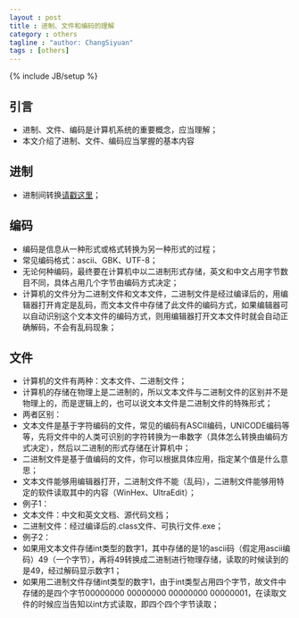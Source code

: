 ```yaml
---
layout : post
title : 进制、文件和编码的理解
category : others
tagline : "author: ChangSiyuan"
tags : [others]
---
```

{% include JB/setup %}

## 引言
- 进制、文件、编码是计算机系统的重要概念，应当理解；
- 本文介绍了进制、文件、编码应当掌握的基本内容

## 进制
- 进制间转换[请戳这里](http://jingyan.baidu.com/article/495ba84109665338b30ede98.html)；

## 编码
- 编码是信息从一种形式或格式转换为另一种形式的过程；
- 常见编码格式：ascii、GBK、UTF-8；
- 无论何种编码，最终要在计算机中以二进制形式存储，英文和中文占用字节数目不同，具体占用几个字节由编码方式决定；
- 计算机的文件分为二进制文件和文本文件，二进制文件是经过编译后的，用编辑器打开肯定是乱码，而文本文件中存储了此文件的编码方式，如果编辑器可以自动识别这个文本文件的编码方式，则用编辑器打开文本文件时就会自动正确解码，不会有乱码现象；

## 文件
- 计算机的文件有两种：文本文件、二进制文件；
- 计算机的存储在物理上是二进制的，所以文本文件与二进制文件的区别并不是物理上的，而是逻辑上的，也可以说文本文件是二进制文件的特殊形式；
- 两者区别：
 - 文本文件是基于字符编码的文件，常见的编码有ASCII编码，UNICODE编码等等，先将文件中的人类可识别的字符转换为一串数字（具体怎么转换由编码方式决定），然后以二进制的形式存储在计算机中；
 - 二进制文件是基于值编码的文件，你可以根据具体应用，指定某个值是什么意思；
 - 文本文件能够用编辑器打开，二进制文件不能（乱码），二进制文件能够用特定的软件读取其中的内容（WinHex、UltraEdit）；
- 例子1：
 - 文本文件：中文和英文文档、源代码文档；
 - 二进制文件：经过编译后的.class文件、可执行文件.exe；
- 例子2：
 - 如果用文本文件存储int类型的数字1，其中存储的是1的ascii码（假定用ascii编码）49（一个字节），再将49转换成二进制进行物理存储，读取的时候读到的是49，经过解码显示数字1；
 - 如果用二进制文件存储int类型的数字1，由于int类型占用四个字节，故文件中存储的是四个字节00000000 00000000 00000000 00000001，在读取文件的时候应当告知以int方式读取，即四个四个字节读取；
